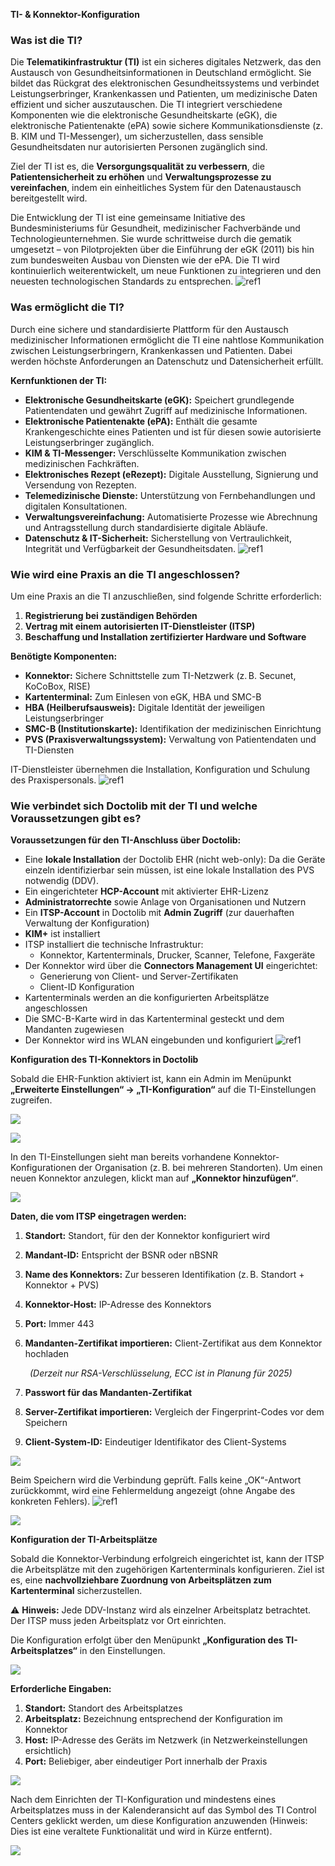 ﻿**TI- & Konnektor-Konfiguration** 
### **Was ist die TI?** 
Die **Telematikinfrastruktur (TI)** ist ein sicheres digitales Netzwerk, das den Austausch von Gesundheitsinformationen in Deutschland ermöglicht. Sie bildet das Rückgrat des elektronischen Gesundheitssystems und verbindet Leistungserbringer, Krankenkassen und Patienten, um medizinische Daten effizient und sicher auszutauschen. Die TI integriert verschiedene Komponenten wie die elektronische Gesundheitskarte (eGK), die elektronische Patientenakte (ePA) sowie sichere Kommunikationsdienste (z. B. KIM und TI-Messenger), um sicherzustellen, dass sensible Gesundheitsdaten nur autorisierten Personen zugänglich sind. 

Ziel der TI ist es, die **Versorgungsqualität zu verbessern**, die **Patientensicherheit zu erhöhen** und **Verwaltungsprozesse zu vereinfachen**, indem ein einheitliches System für den Datenaustausch bereitgestellt wird. 

Die Entwicklung der TI ist eine gemeinsame Initiative des Bundesministeriums für Gesundheit, medizinischer Fachverbände und Technologieunternehmen. Sie wurde schrittweise durch die gematik umgesetzt – von Pilotprojekten über die Einführung der eGK (2011) bis hin zum bundesweiten Ausbau von Diensten wie der ePA. Die TI wird kontinuierlich weiterentwickelt, um neue Funktionen zu integrieren und den neuesten technologischen Standards zu entsprechen. ![ref1]
### **Was ermöglicht die TI?** 
Durch eine sichere und standardisierte Plattform für den Austausch medizinischer Informationen ermöglicht die TI eine nahtlose Kommunikation zwischen Leistungserbringern, Krankenkassen und Patienten. Dabei werden höchste Anforderungen an Datenschutz und Datensicherheit erfüllt. 

**Kernfunktionen der TI:** 

- **Elektronische Gesundheitskarte (eGK):** Speichert grundlegende Patientendaten und gewährt Zugriff auf medizinische Informationen. 
- **Elektronische Patientenakte (ePA):** Enthält die gesamte Krankengeschichte eines Patienten und ist für diesen sowie autorisierte Leistungserbringer zugänglich. 
- **KIM & TI-Messenger:** Verschlüsselte Kommunikation zwischen medizinischen Fachkräften. 
- **Elektronisches Rezept (eRezept):** Digitale Ausstellung, Signierung und Versendung von Rezepten. 
- **Telemedizinische Dienste:** Unterstützung von Fernbehandlungen und digitalen Konsultationen. 
- **Verwaltungsvereinfachung:** Automatisierte Prozesse wie Abrechnung und Antragsstellung durch standardisierte digitale Abläufe. 
- **Datenschutz & IT-Sicherheit:** Sicherstellung von Vertraulichkeit, Integrität und Verfügbarkeit der Gesundheitsdaten. ![ref1]
### **Wie wird eine Praxis an die TI angeschlossen?** 
Um eine Praxis an die TI anzuschließen, sind folgende Schritte erforderlich: 

1. **Registrierung bei zuständigen Behörden** 
1. **Vertrag mit einem autorisierten IT-Dienstleister (ITSP)** 
1. **Beschaffung und Installation zertifizierter Hardware und Software** 

**Benötigte Komponenten:** 

- **Konnektor:** Sichere Schnittstelle zum TI-Netzwerk  (z. B. Secunet, KoCoBox, RISE) 
- **Kartenterminal:** Zum Einlesen von eGK, HBA und SMC-B 
- **HBA (Heilberufsausweis):** Digitale Identität der jeweiligen Leistungserbringer 
- **SMC-B (Institutionskarte):** Identifikation der medizinischen Einrichtung 
- **PVS (Praxisverwaltungssystem):** Verwaltung von Patientendaten und TI-Diensten 

IT-Dienstleister übernehmen die Installation, Konfiguration und Schulung des Praxispersonals. ![ref1]
### **Wie verbindet sich Doctolib mit der TI und welche Voraussetzungen gibt es?** 
**Voraussetzungen für den TI-Anschluss über Doctolib:** 

- Eine **lokale Installation** der Doctolib EHR (nicht web-only):  Da die Geräte einzeln identifizierbar sein müssen, ist eine lokale Installation des PVS notwendig (DDV). 
- Ein eingerichteter **HCP-Account** mit aktivierter EHR-Lizenz 
- **Administratorrechte** sowie Anlage von Organisationen und Nutzern 
- Ein **ITSP-Account** in Doctolib mit **Admin Zugriff** (zur dauerhaften Verwaltung der Konfiguration) 
- **KIM+** ist installiert 
- ITSP installiert die technische Infrastruktur: 
  - Konnektor, Kartenterminals, Drucker, Scanner, Telefone, Faxgeräte 
- Der Konnektor wird über die **Connectors Management UI** eingerichtet: 
  - Generierung von Client- und Server-Zertifikaten 
  - Client-ID Konfiguration 
- Kartenterminals werden an die konfigurierten Arbeitsplätze angeschlossen 
- Die SMC-B-Karte wird in das Kartenterminal gesteckt und dem Mandanten zugewiesen 
- Der Konnektor wird ins WLAN eingebunden und konfiguriert ![ref1]

**Konfiguration des TI-Konnektors in Doctolib** 

Sobald die EHR-Funktion aktiviert ist, kann ein Admin im Menüpunkt **„Erweiterte Einstellungen“ → „TI-Konfiguration“** auf die TI-Einstellungen zugreifen. 

![](images/ref_01.png)

![](images/ref_02.png)

In den TI-Einstellungen sieht man bereits vorhandene Konnektor-Konfigurationen der Organisation (z. B. bei mehreren Standorten). Um einen neuen Konnektor anzulegen, klickt man auf **„Konnektor hinzufügen“**. 

![](images/ref_03.png)

**Daten, die vom ITSP eingetragen werden:** 

1. **Standort:** Standort, für den der Konnektor konfiguriert wird 
1. **Mandant-ID:** Entspricht der BSNR oder nBSNR 
1. **Name des Konnektors:** Zur besseren Identifikation (z. B. Standort + Konnektor + PVS) 
1. **Konnektor-Host:** IP-Adresse des Konnektors 
1. **Port:** Immer 443 
1. **Mandanten-Zertifikat importieren:** Client-Zertifikat aus dem Konnektor hochladen 

   ` `*(Derzeit nur RSA-Verschlüsselung, ECC ist in Planung für 2025)* 

7. **Passwort für das Mandanten-Zertifikat** 
7. **Server-Zertifikat importieren:** Vergleich der Fingerprint-Codes vor dem Speichern 
7. **Client-System-ID:** Eindeutiger Identifikator des Client-Systems 

![](images/ref_04.png)

Beim Speichern wird die Verbindung geprüft. Falls keine „OK“-Antwort zurückkommt, wird eine Fehlermeldung angezeigt (ohne Angabe des konkreten Fehlers). ![ref1]

![](images/ref_05.png)

**Konfiguration der TI-Arbeitsplätze** 

Sobald die Konnektor-Verbindung erfolgreich eingerichtet ist, kann der ITSP die Arbeitsplätze mit den zugehörigen Kartenterminals konfigurieren. Ziel ist es, eine **nachvollziehbare Zuordnung von Arbeitsplätzen zum Kartenterminal** sicherzustellen. 

⚠ **Hinweis:** Jede DDV-Instanz wird als einzelner Arbeitsplatz betrachtet. Der ITSP muss jeden Arbeitsplatz vor Ort einrichten. 

Die Konfiguration erfolgt über den Menüpunkt **„Konfiguration des TI-Arbeitsplatzes“** in den Einstellungen. 

![](images/ref_06.png)

**Erforderliche Eingaben:** 

1. **Standort:** Standort des Arbeitsplatzes 
1. **Arbeitsplatz:** Bezeichnung entsprechend der Konfiguration im Konnektor 
1. **Host:** IP-Adresse des Geräts im Netzwerk (in Netzwerkeinstellungen ersichtlich) 
1. **Port:** Beliebiger, aber eindeutiger Port innerhalb der Praxis 

![](images/ref_07.png)

Nach dem Einrichten der TI-Konfiguration und mindestens eines Arbeitsplatzes muss in der Kalenderansicht auf das Symbol des TI Control Centers geklickt werden, um diese Konfiguration anzuwenden (Hinweis: Dies ist eine veraltete Funktionalität und wird in Kürze entfernt). 

![](images/ref_07.png)

[ref1]: images/Aspose.Words.b8b1df-LINE.png

